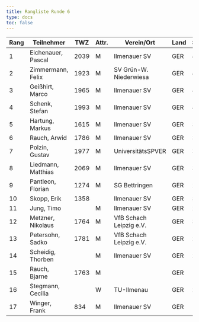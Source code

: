 ```yaml
---
title: Rangliste Runde 6
type: docs
toc: false
---
```


| Rang | Teilnehmer           | TWZ  | Attr. | Verein/Ort                | Land | S | R | V | Punkte | Buchh | SoBerg |
|------|-----------------------|------|-------|---------------------------|------|---|---|---|--------|-------|--------|
| 1    | Eichenauer, Pascal    | 2039 | M     | Ilmenauer SV              | GER  | 4 | 2 | 0 | 5.0    | 22.5  | 17.75  |
| 2    | Zimmermann, Felix     | 1923 | M     | SV Grün-W. Niederwiesa    | GER  | 4 | 2 | 0 | 5.0    | 18.0  | 13.75  |
| 3    | Geißhirt, Marco       | 1965 | M     | Ilmenauer SV              | GER  | 4 | 1 | 1 | 4.5    | 21.0  | 15.50  |
| 4    | Schenk, Stefan        | 1993 | M     | Ilmenauer SV              | GER  | 4 | 0 | 2 | 4.0    | 20.5  | 12.00  |
| 5    | Hartung, Markus       | 1615 | M     | Ilmenauer SV              | GER  | 3 | 1 | 2 | 3.5    | 23.5  | 12.00  |
| 6    | Rauch, Arwid          | 1786 | M     | Ilmenauer SV              | GER  | 3 | 1 | 2 | 3.5    | 20.0  | 9.00   |
| 7    | Polzin, Gustav        | 1977 | M     | UniversitätsSPVER         | GER  | 3 | 1 | 2 | 3.5    | 18.5  | 9.25   |
| 8    | Liedmann, Matthias    | 2069 | M     | Ilmenauer SV              | GER  | 3 | 0 | 3 | 3.0    | 20.5  | 8.50   |
| 9    | Pantleon, Florian     | 1274 | M     | SG Bettringen             | GER  | 2 | 2 | 2 | 3.0    | 20.0  | 10.00  |
| 10   | Skopp, Erik           | 1358 |       | Ilmenauer SV              | GER  | 3 | 0 | 3 | 3.0    | 19.0  | 7.50   |
| 11   | Jung, Timo            |      | M     | Ilmenauer SV              | GER  | 2 | 2 | 2 | 3.0    | 18.5  | 8.25   |
| 12   | Metzner, Nikolaus     | 1764 | M     | VfB Schach Leipzig e.V.   | GER  | 3 | 0 | 3 | 3.0    | 16.5  | 5.00   |
| 13   | Petersohn, Sadko      | 1781 | M     | VfB Schach Leipzig e.V.   | GER  | 2 | 1 | 3 | 2.5    | 19.5  | 7.25   |
| 14   | Scheidig, Thorben     |      | M     | Ilmenauer SV              | GER  | 2 | 1 | 3 | 2.5    | 16.0  | 4.50   |
| 15   | Rauch, Bjarne         | 1763 | M     |                           | GER  | 1 | 2 | 3 | 2.0    | 18.5  | 4.75   |
| 16   | Stegmann, Cecilia     |      | W     | TU-Ilmenau                | GER  | 2 | 0 | 4 | 2.0    | 14.5  | 3.00   |
| 17   | Winger, Frank         | 834  | M     | Ilmenauer SV              | GER  | 1 | 0 | 5 | 1.0    | 17.0  | 1.00   |